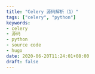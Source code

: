 ```yaml
---
title: "Celery 源码解析（1）"
tags: ["celery", "python"]
keywords: 
- celery
- 源码
- python
- source code
- hugo
date: 2020-06-20T11:24:01+08:00
draft: false
---
```


